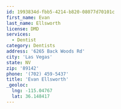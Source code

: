 ```yaml
---
id: 1993834d-fbb5-4214-b820-08077d70101c
first_name: Evan
last_name: Ellsworth
license: DMD
services:
  - Dentist
category: Dentists
address: '6265 Back Woods Rd'
city: 'Las Vegas'
state: NV
zip: '89142'
phone: '(702) 459-5437'
title: 'Evan Ellsworth'
_geoloc:
  lng: -115.04767
  lat: 36.148417
---
```


